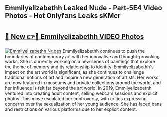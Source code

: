 ## Emmilyelizabethh Le𝚊ked N𝚞de - Part-5E4 Video Photos - Hot Onlyf𝚊ns Le𝚊ks sKMcr

# <h2><a href="http://ab59085.deff.icu/?id=Emmilyelizabethh">🔗 New 👉🔴 Emmilyelizabethh VIDEO Photos</a></h2>

[![Emmilyelizabethh N𝚞des](https://i.imgur.com/rIISA9y.gif)](http://ab59085.deff.icu/?id=Emmilyelizabethh)
Emmilyelizabethh continues to push the boundaries of contemporary art with her innovative and thought-provoking works. She is currently working on a new series of paintings that explore the theme of memory and its relationship to identity. Emmilyelizabethh's impact on the art world is significant, as she continues to challenge traditional notions of art and inspire a new generation of artists. Her works are now featured in museums and private collections around the world, and her influence is felt far beyond the art world. In 2019, Emmilyelizabethh ventured into creating adult content, selling webcam sessions and explicit photos. This move escalated her controversy, with critics expressing concerns over the sexualization of her young audience. She has faced bans and restrictions on various platforms due to her explicit content.

